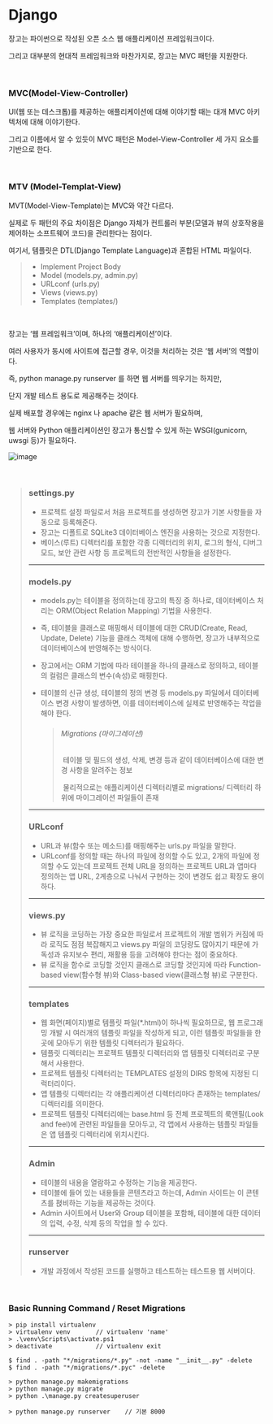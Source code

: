 # Django

장고는 파이썬으로 작성된 오픈 소스 웹 애플리케이션 프레임워크이다.

그리고 대부분의 현대적 프레임워크와 마찬가지로, 장고는 MVC 패턴을 지원한다.

<br/>

### MVC(Model-View-Controller)

UI(웹 또는 데스크톱)를 제공하는 애플리케이션에 대해 이야기할 때는 대개 MVC 아키텍처에 대해 이야기한다.

그리고 이름에서 알 수 있듯이 MVC 패턴은 Model-View-Controller 세 가지 요소를 기반으로 한다. 

<br/>

### MTV (Model-Templat-View)

MVT(Model-View-Template)는 MVC와 약간 다르다.

실제로 두 패턴의 주요 차이점은 Django 자체가 컨트롤러 부분(모델과 뷰의 상호작용을 제어하는 소프트웨어 코드)을 관리한다는 점이다.

여기서, 템플릿은 DTL(Django Template Language)과 혼합된 HTML 파일이다.

> - Implement Project Body
> - Model (models.py, admin.py)
> - URLconf (urls.py)
> - Views (views.py)
> - Templates (templates/)
>

<br/>

장고는 ‘웹 프레임워크’이며, 하나의 ‘애플리케이션’이다.

여러 사용자가 동시에 사이트에 접근할 경우, 이것을 처리하는 것은 ‘웹 서버’의 역할이다.

즉, python manage.py runserver 를 하면 웹 서버를 띄우기는 하지만,

단지 개발 테스트 용도로 제공해주는 것이다.

실제 배포할 경우에는 nginx 나 apache 같은 웹 서버가 필요하며,

웹 서버와 Python 애플리케이션인 장고가 통신할 수 있게 하는 WSGI(gunicorn, uwsgi 등)가 필요하다.

![image](https://user-images.githubusercontent.com/41619898/81892420-0fe67680-95e6-11ea-8188-d2ec81d1411e.png)

<br/>

> ### settings.py
>
> - 프로젝트 설정 파일로서 처음 프로젝트를 생성하면 장고가 기본 사항들을 자동으로 등록해준다.
> - 장고는 디폴트로 SQLite3 데이터베이스 엔진을 사용하는 것으로 지정한다.
> - 베이스(루트) 디렉터리를 포함한 각종 디렉터리의 위치, 로그의 형식, 디버그 모드, 보안 관련 사항 등 프로젝트의 전반적인 사항들을 설정한다.
>
> ---
>
> ### models.py
>
> - models.py는 테이블을 정의하는데 장고의 특징 중 하나로, 데이터베이스 처리는 ORM(Object Relation Mapping) 기법을 사용한다.
>
> - 즉, 테이블을 클래스로 매핑해서 테이블에 대한 CRUD(Create, Read, Update, Delete) 기능을 클래스 객체에 대해 수행하면, 장고가 내부적으로 데이터베이스에 반영해주는 방식이다.
>
> - 장고에서는 ORM 기법에 따라 테이블을 하나의 클래스로 정의하고, 테이블의 컬럼은 클래스의 변수(속성)로 매핑한다.
>
> - 테이블의 신규 생성, 테이블의 정의 변경 등 models.py 파일에서 데이터베이스 변경 사항이 발생하면, 이를 데이터베이스에 실제로 반영해주는 작업을 해야 한다.
>
>   > ###### Migrations (마이그레이션)
>   >
>   > ​	테이블 및 필드의 생성, 삭제, 변경 등과 같이 데이터베이스에 대한 변경 사항을 알려주는 정보
>   >
>   > ​	물리적으로는 애플리케이션 디렉터리별로 migrations/ 디렉터리 하위에 마이그레이션 파일들이 존재
>
> ---
>
> ### URLconf
>
> - URL과 뷰(함수 또는 메소드)를 매핑해주는 urls.py 파일을 말한다.
> - URLconf를 정의할 때는 하나의 파일에 정의할 수도 있고, 2개의 파일에 정의할 수도 있는데 프로젝트 전체 URL을 정의하는 프로젝트 URL과 앱마다 정의하는 앱 URL, 2계층으로 나눠서 구현하는 것이 변경도 쉽고 확장도 용이하다.
>
> ---
>
> ### views.py
>
> - 뷰 로직을 코딩하는 가장 중요한 파일로서 프로젝트의 개발 범위가 커짐에 따라 로직도 점점 복잡해지고 views.py 파일의 코딩량도 많아지기 때문에 가독성과 유지보수 편리, 재활용 등을 고려해야 한다는 점이 중요하다.
> - 뷰 로직을 함수로 코딩할 것인지 클래스로 코딩할 것인지에 따라 Function-based view(함수형 뷰)와 Class-based view(클래스형 뷰)로 구분한다.
>
> ---
>
> ### templates
>
> - 웹 화면(페이지)별로 템플릿 파일(*.html)이 하나씩 필요하므로, 웹 프로그래밍 개발 시 여러개의 템플릿 파일을 작성하게 되고, 이런 템플릿 파일들을 한곳에 모아두기 위한 템플릿 디렉터리가 필요하다.
> - 템플릿 디렉터리는 프로젝트 템플릿 디렉터리와 앱 템플릿 디렉터리로 구분해서 사용한다.
> - 프로젝트 템플릿 디렉터리는 TEMPLATES 설정의 DIRS 항목에 지정된 디럭터리이다.
> - 앱 템플릿 디렉터리는 각 애플리케이션 디렉터리마다 존재하는 templates/ 디렉터리를 의미한다.
> - 프로젝트 템플릿 디렉터리에는 base.html 등 전체 프로젝트의 룩앤필(Look and feel)에 관련된 파일들을 모아두고, 각 앱에서 사용하는 템플릿 파일들은 앱 템플릿 디렉터리에 위치시킨다.
>
> ---
>
> ### Admin
>
> - 테이블의 내용을 열람하고 수정하는 기능을 제공한다.
> - 테이블에 들어 있는 내용들을 콘텐츠라고 하는데, Admin 사이트는 이 콘텐츠를 펹비하는 기능을 제공하는 것이다.
> - Admin 사이트에서 User와 Group 테이블을 포함해, 테이블에 대한 데이터의 입력, 수정, 삭제 등의 작업을 할 수 있다.
>
> ---
>
> ### runserver
>
> - 개발 과정에서 작성된 코드를 실행하고 테스트하는 테스트용 웹 서버이다.
>

<br/>

### Basic Running Command / Reset Migrations

```shell
> pip install virtualenv
> virtualenv venv		// virtualenv 'name'
> .\venv\Scripts\activate.ps1
> deactivate			// virtualenv exit

$ find . -path "*/migrations/*.py" -not -name "__init__.py" -delete
$ find . -path "*/migrations/*.pyc" -delete

> python manage.py makemigrations
> python manage.py migrate
> python .\manage.py createsuperuser

> python manage.py runserver	// 기본 8000
```

